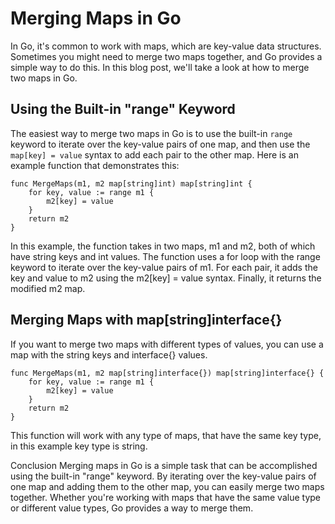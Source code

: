 # Merging Maps in Go
In Go, it's common to work with maps, which are key-value data structures. Sometimes you might need to merge two maps together, and Go provides a simple way to do this. In this blog post, we'll take a look at how to merge two maps in Go.

## Using the Built-in "range" Keyword
The easiest way to merge two maps in Go is to use the built-in ```range``` keyword to iterate over the key-value pairs of one map, and then use the ```map[key] = value``` syntax to add each pair to the other map. Here is an example function that demonstrates this:

```
func MergeMaps(m1, m2 map[string]int) map[string]int {
    for key, value := range m1 {
        m2[key] = value
    }
    return m2
}
```
In this example, the function takes in two maps, m1 and m2, both of which have string keys and int values. The function uses a for loop with the range keyword to iterate over the key-value pairs of m1. For each pair, it adds the key and value to m2 using the m2[key] = value syntax. Finally, it returns the modified m2 map.

## Merging Maps with map[string]interface{}
If you want to merge two maps with different types of values, you can use a map with the string keys and interface{} values.

```
func MergeMaps(m1, m2 map[string]interface{}) map[string]interface{} {
    for key, value := range m1 {
        m2[key] = value
    }
    return m2
}
```
This function will work with any type of maps, that have the same key type, in this example key type is string.

Conclusion
Merging maps in Go is a simple task that can be accomplished using the built-in "range" keyword. By iterating over the key-value pairs of one map and adding them to the other map, you can easily merge two maps together. Whether you're working with maps that have the same value type or different value types, Go provides a way to merge them.

